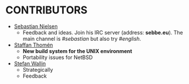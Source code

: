 # CONTRIBUTORS #

- [Sebastian Nielsen](https://github.com/sebastiannielsen)
  - Feedback and ideas. Join his IRC server (address:
    **sebbe.eu**). The main channel is *#sebastian* but also try
    *#english*.
- [Staffan Thomén](https://github.com/sthomen)
  - **New build system for the UNIX environment**
  - Portability issues for NetBSD
- [Stefan Wallin](https://github.com/StefanWallin)
  - Strategically
  - Feedback

